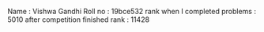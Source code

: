 Name : Vishwa Gandhi
Roll no : 19bce532
rank when I completed problems : 5010
after competition finished rank : 11428
